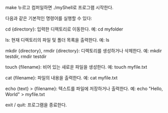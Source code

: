 make 누르고 컴퍼일하면 ./myShell로 프로그램 시작한다.

다음과 같은 기본적인 명령어를 실행할 수 있다:

cd {directory}: 입력한 디렉토리로 이동한다.
예: cd myfolder

ls: 현재 디렉토리의 파일 및 폴더 목록을 출력한다.
예: ls

mkdir {directory}, rmdir {directory}: 디렉토리를 생성하거나 삭제한다.
예: mkdir testdir, rmdir testdir

touch {filename}: 비어 있는 새로운 파일을 생성한다.
예: touch myfile.txt

cat {filename}: 파일의 내용을 출력한다.
예: cat myfile.txt

echo {text} > {filename}: 텍스트를 파일에 저장하거나 출력한다.
예: echo "Hello, World" > myfile.txt

exit / quit: 프로그램을 종료한다.

